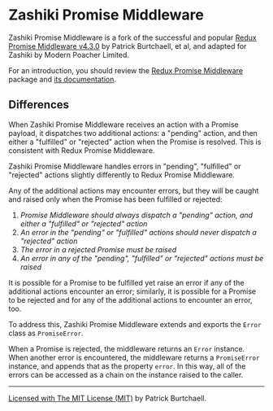 # Zashiki Promise Middleware

Zashiki Promise Middleware is a fork of the successful and popular [Redux Promise Middleware v4.3.0](https://github.com/pburtchaell/redux-promise-middleware/releases/tag/4.3.0) by Patrick Burtchaell, et al, and adapted for Zashiki by Modern Poacher Limited.

For an introduction, you should review the [Redux Promise Middleware](https://github.com/pburtchaell/redux-promise-middleware) package and [its documentation](https://github.com/pburtchaell/redux-promise-middleware/tree/master/docs). 

## Differences

When Zashiki Promise Middleware receives an action with a Promise payload, it dispatches two additional actions: a "pending" action, and then either a "fulfilled" or "rejected" action when the Promise is resolved. This is consistent with Redux Promise Middleware.


Zashiki Promise Middleware handles errors in "pending", "fulfilled" or "rejected" actions slightly differently to Redux Promise Middleware.

Any of the additional actions may encounter errors, but they will be caught and raised only when the Promise has been fulfilled or rejected: 

1. _Promise Middleware should always dispatch a "pending" action, and either a "fulfilled" or "rejected" action_
2. _An error in the "pending" or "fulfilled" actions should never dispatch a "rejected" action_
3. _The error in a rejected Promise must be raised_
4. _An error in any of the "pending", "fulfilled" or "rejected" actions must be raised_

It is possible for a Promise to be fulfilled yet raise an error if any of the additional actions encounter an error; similarly, it is possible for a Promise to be rejected and for any of the additional actions to encounter an error, too. 

To address this, Zashiki Promise Middleware extends and exports the `Error` class as `PromiseError`.

When a Promise is rejected, the middleware returns an `Error` instance. When another error is encountered, the middleware returns a `PromiseError` instance, and appends that as the property `error`. In this way, all of the errors can be accessed as a chain on the instance raised to the caller.

---
[Licensed with The MIT License (MIT)](https://raw.githubusercontent.com/pburtchaell/redux-promise-middleware/master/LICENSE) by Patrick Burtchaell.